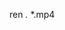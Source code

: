 <!-- in powershell or the terminal -->
<!-- naivgate to the folder where you want chage the file extensions in batches -->

ren *.* *.mp4